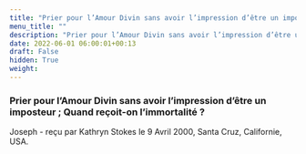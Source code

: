 ```yaml
---
title: "Prier pour l’Amour Divin sans avoir l’impression d’être un imposteur ; Quand reçoit-on l’immortalité ?"
menu_title: ""
description: "Prier pour l’Amour Divin sans avoir l’impression d’être un imposteur ; Quand reçoit-on l’immortalité ?"
date: 2022-06-01 06:00:01+00:13
draft: False
hidden: True
weight:
---
```

### Prier pour l’Amour Divin sans avoir l’impression d’être un imposteur ; Quand reçoit-on l’immortalité ?

Joseph - reçu par Kathryn Stokes le 9 Avril 2000, Santa Cruz, Californie, USA.




